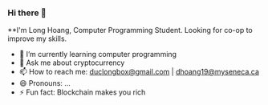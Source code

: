 ### Hi there 👋
**I'm Long Hoang, Computer Programming Student. Looking for co-op to improve my skills.

- 🌱 I’m currently learning computer programming
- 💬 Ask me about cryptocurrency
- 📫 How to reach me: duclongbox@gmail.com | dhoang19@myseneca.ca
- 😄 Pronouns: ...
- ⚡ Fun fact: Blockchain makes you rich

